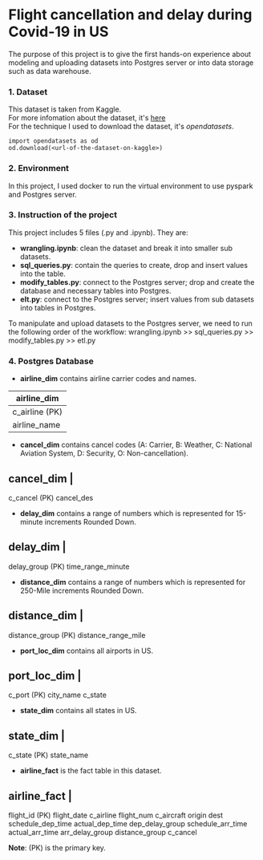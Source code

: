 # Flight cancellation and delay during Covid-19 in US
The purpose of this project is to give the first hands-on experience about modeling and uploading datasets into Postgres server or into data storage such as data warehouse.
### 1. Dataset
This dataset is taken from Kaggle. 
<br>For more infomation about the dataset, it's [here](https://www.kaggle.com/akulbahl/covid19-airline-flight-delays-and-cancellations)
<br>For the technique I used to download the dataset, it's *opendatasets*.
```
import opendatasets as od
od.download(<url-of-the-dataset-on-kaggle>)
```
### 2. Environment
In this project, I used docker to run the virtual environment to use pyspark and Postgres server.
### 3. Instruction of the project
This project includes 5 files (.py and .ipynb). They are:
- **wrangling.ipynb**: clean the dataset and break it into smaller sub datasets.
- **sql_queries.py**: contain the queries to create, drop and insert values into the table.
- **modify_tables.py**: connect to the Postgres server; drop and create the database and necessary tables into Postgres.
- **elt.py**: connect to the Postgres server; insert values from sub datasets into tables in Postgres.

To manipulate and upload datasets to the Postgres server, we need to run the following order of the workflow: wrangling.ipynb >> sql_queries.py >> modify_tables.py >> etl.py
### 4. Postgres Database
- **airline_dim** contains airline carrier codes and names.

airline_dim    |                       
---------------|
c_airline (PK) |
airline_name   |

- **cancel_dim** contains cancel codes (A: Carrier, B: Weather, C: National Aviation System, D: Security, O: Non-cancellation).

cancel_dim |
-----------
c_cancel (PK)
cancel_des

- **delay_dim** contains a range of numbers which is represented for 15-minute increments Rounded Down.

delay_dim |
----------
delay_group (PK)
time_range_minute

- **distance_dim** contains a range of numbers which is represented for 250-Mile increments Rounded Down.

distance_dim |
-------------
distance_group (PK)
distance_range_mile

- **port_loc_dim** contains all airports in US.

port_loc_dim |
-------------
c_port (PK)
city_name
c_state

- **state_dim** contains all states in US.

state_dim |
----------
c_state (PK)
state_name

- **airline_fact** is the fact table in this dataset.

airline_fact |
-------------
flight_id (PK)
flight_date
c_airline
flight_num
c_aircraft
origin
dest
schedule_dep_time
actual_dep_time
dep_delay_group
schedule_arr_time
actual_arr_time
arr_delay_group
distance_group
c_cancel 

**Note**: (PK) is the primary key.
